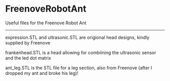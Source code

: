 # FreenoveRobotAnt


Useful files for the Freenove Robot Ant

***************************************************************************************************************   

expression.STL and ultrasonic.STL are origional head designs, kindly supplied by Freenove

frankenhead.STL is a head allowing for combiining the ultrasonic sensor and the led dot matrix

ant_leg.STL is the STL file for a leg section, also from Freenove (after I dropped my ant and broke his leg)!
